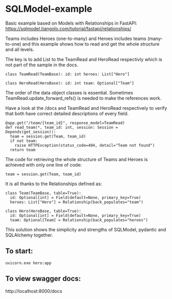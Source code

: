 # SQLModel-example
Basic example based on Models with Relationships in FastAPI: https://sqlmodel.tiangolo.com/tutorial/fastapi/relationships/

Teams includes Heroes (one-to-many) and Heroes includes teams (many-to-one) and this example shows how to read and get the whole structure and all levels.

The key is to add List to the TeamRead and HeroRead respectivly which is not part of the sample in the docs.

`class TeamRead(TeamBase): id: int heroes: List["Hero"]`

`class HeroRead(HeroBase): id: int team: Optional["Team"]`

The order of the data object classes is essential. Sometimes TeamRead.update_forward_refs() is needed to make the references work.

Have a look at the /docs and TeamRead and HeroRead respectively to verify that both have correct detailed descriptions of every field.
```
@app.get("/team/{team_id}", response_model=TeamRead)
def read_team(*, team_id: int, session: Session = Depends(get_session)):
  team = session.get(Team, team_id)
  if not team:
    raise HTTPException(status_code=404, detail="Team not found")
  return team
```
The code for retrieving the whole structure of Teams and Heroes is achieved with only one line of code: 

`team = session.get(Team, team_id)`

It is all thanks to the Relationships defined as:
```
class Team(TeamBase, table=True):
  id: Optional[int] = Field(default=None, primary_key=True)
  heroes: List["Hero"] = Relationship(back_populates="team")

class Hero(HeroBase, table=True):
  id: Optional[int] = Field(default=None, primary_key=True)
  team: Optional[Team] = Relationship(back_populates="heroes")
```
This solution shows the simplicity and strengths of SQLModel, pydantic and SQLAlchemy together.

## To start: 
`uvicorn.exe hero:app`

## To view swagger docs:
http://localhost:8000/docs

